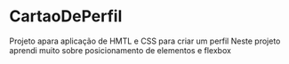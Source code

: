 # CartaoDePerfil
Projeto apara aplicação de HMTL e CSS para criar um perfil
Neste projeto aprendi muito sobre posicionamento  de elementos e flexbox
